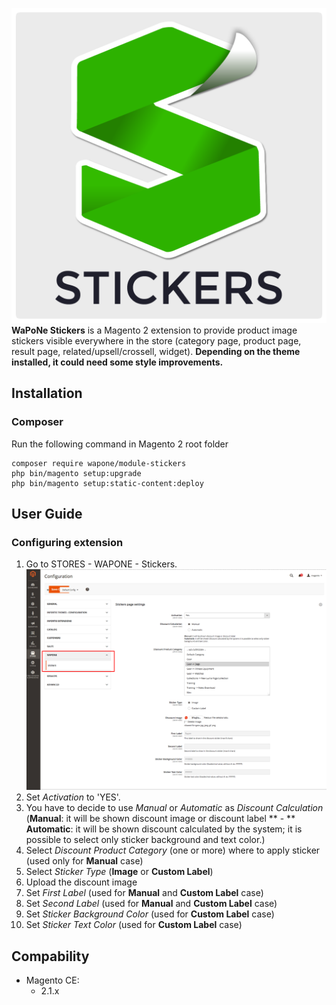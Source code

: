 ![](doc/images/stickers-logo.png) **WaPoNe Stickers** is a Magento 2 extension to provide product image stickers visible everywhere in the store (category page, product page, result page, related/upsell/crossell, widget). **Depending on the theme installed, it could need some style improvements.**

## Installation

### Composer

Run the following command in Magento 2 root folder

```
composer require wapone/module-stickers
php bin/magento setup:upgrade
php bin/magento setup:static-content:deploy
```

## User Guide

### Configuring extension

1. Go to STORES - WAPONE - Stickers.
![](doc/images/wapone_stickers_configuration.png)
2. Set *Activation* to 'YES'.
3. You have to decide to use *Manual* or *Automatic* as *Discount Calculation* 
(**Manual**: it will be shown discount image or discount label ** - **
**Automatic**: it will be shown discount calculated by the system; it is possible to select only sticker background and text color.)
4. Select *Discount Product Category* (one or more) where to apply sticker (used only for **Manual** case)
5. Select *Sticker Type* (**Image** or **Custom Label**)
6. Upload the discount image
7. Set *First Label* (used for **Manual** and **Custom Label** case)
8. Set *Second Label* (used for **Manual** and **Custom Label** case)
9. Set *Sticker Background Color* (used for **Custom Label** case)
10. Set *Sticker Text Color* (used for **Custom Label** case)

## Compability

- Magento CE:
  - 2.1.x
